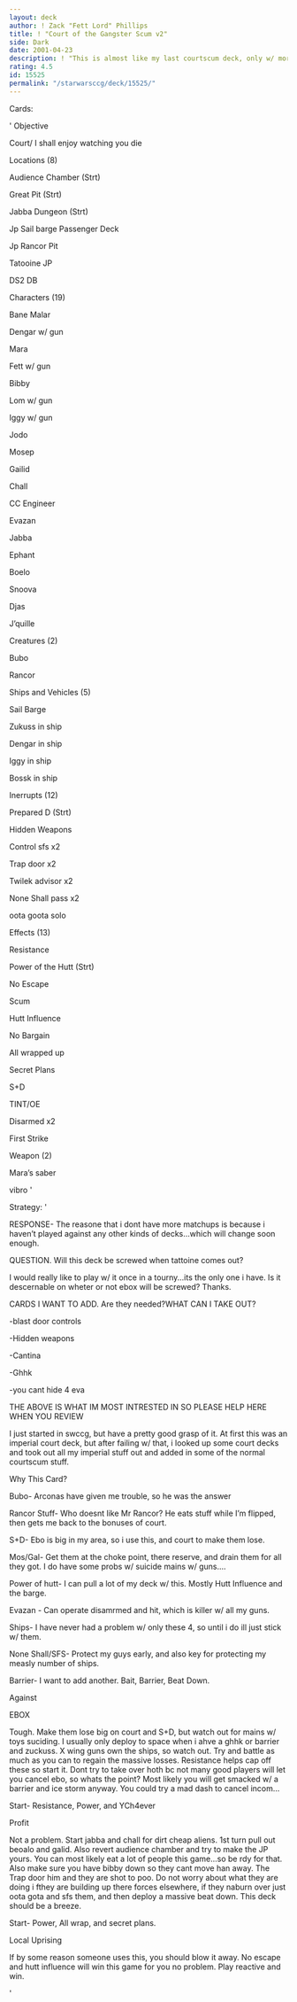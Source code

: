 ```yaml
---
layout: deck
author: ! Zack "Fett Lord" Phillips
title: ! "Court of the Gangster Scum v2"
side: Dark
date: 2001-04-23
description: ! "This is almost like my last courtscum deck, only w/ more characters."
rating: 4.5
id: 15525
permalink: "/starwarsccg/deck/15525/"
---
```

Cards: 

' 
Objective

Court/ I shall enjoy watching you die


Locations (8)


Audience Chamber (Strt)

Great Pit (Strt)

Jabba Dungeon (Strt)

Jp Sail barge Passenger Deck

Jp Rancor Pit

Tatooine JP

DS2 DB


Characters (19)


Bane Malar

Dengar w/ gun

Mara

Fett w/ gun

Bibby

Lom w/ gun

Iggy w/ gun

Jodo

Mosep

Gailid

Chall

CC Engineer

Evazan

Jabba

Ephant

Boelo

Snoova

Djas

J’quille


Creatures (2)


Bubo

Rancor


Ships and Vehicles (5)


Sail Barge

Zukuss in ship

Dengar in ship

Iggy in ship

Bossk in ship


Inerrupts (12)


Prepared D (Strt)

Hidden Weapons

Control sfs x2

Trap door x2

Twilek advisor x2

None Shall pass x2

oota goota solo



Effects (13)


Resistance

Power of the Hutt (Strt)

No Escape

Scum

Hutt Influence

No Bargain

All wrapped up

Secret Plans

S+D

TINT/OE

Disarmed x2

First Strike


Weapon (2)


Mara’s saber

vibro '

Strategy: '

RESPONSE- The reasone that i dont have more matchups is because i haven’t played against any other kinds of decks...which will change soon enough.


QUESTION. Will this deck be screwed when tattoine comes out?

I would really like to play w/ it once in a tourny...its the only one i have. Is it descernable on wheter or not ebox will be screwed? Thanks.


CARDS I WANT TO ADD. Are they needed?WHAT CAN I TAKE OUT?

-blast door controls

-Hidden weapons

-Cantina

-Ghhk

-you cant hide 4 eva


THE ABOVE IS WHAT IM MOST INTRESTED IN SO PLEASE HELP HERE WHEN YOU REVIEW


I just started in swccg, but have a pretty good grasp of it. At first this was an imperial court deck, but after failing w/ that, i looked up some court decks and took out all my imperial stuff out and added in some of the normal courtscum stuff.



Why This Card?


Bubo- Arconas have given me trouble, so he was the answer


Rancor Stuff- Who doesnt like Mr Rancor? He eats stuff while I’m flipped, then gets me back to the bonuses of court.


S+D- Ebo is big in my area, so i use this, and court to make them lose.


Mos/Gal- Get them at the choke point, there reserve, and drain them for all they got. I do have some probs w/ suicide mains w/ guns....



Power of hutt- I can pull a lot of my deck w/ this. Mostly Hutt Influence and the barge.


Evazan - Can operate disamrmed and hit, which is killer w/ all my guns.


Ships- I have never had a problem w/ only these 4, so until i do ill just stick w/ them.


None Shall/SFS- Protect my guys early, and also key for protecting my measly number of ships.


Barrier- I want to add another. Bait, Barrier, Beat Down.




Against


EBOX


Tough. Make them lose big on court and S+D, but watch out for mains w/ toys suciding. I usually only deploy to space when i ahve a ghhk or barrier and zuckuss. X wing guns own the ships, so watch out. Try and battle as much as you can to regain the massive losses. Resistance helps cap off these so start it. Dont try to take over hoth bc not many good players will let you cancel ebo, so whats the point? Most likely you will get smacked w/ a barrier and ice storm anyway. You could try a mad dash to cancel incom...

Start- Resistance, Power, and YCh4ever


Profit


Not a problem. Start jabba and chall for dirt cheap aliens. 1st turn pull out beoalo and galid. Also revert audience chamber and try to make the JP yours. You can most likely eat a lot of people this game...so be rdy for that. Also make sure you have bibby down so they cant move han away. The Trap door him and they are shot to poo. Do not worry about what they are doing i fthey are building up there forces elsewhere, if they naburn over just oota gota and sfs them, and then deploy a massive beat down. This deck should be a breeze.

Start- Power, All wrap, and secret plans.


Local Uprising


If by some reason someone uses this, you should blow it away. No escape and hutt influence will win this game for you no problem. Play reactive and win.




'
